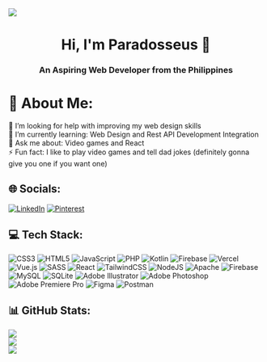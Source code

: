 <img src="[https://img.freepik.com/free-vector/young-man-using-laptop-standing-by-window-night_107791-25477.jpg?](https://img.freepik.com/free-vector/programmer-work-with-working-day-symbols-flat-illustration_1284-60322.jpg?w=996&t=st=1707604637~exp=1707605237~hmac=739556cee3ff292a8d7e2de5cbdef3d649484fe0ee2a2cf16dff52c7ee55021d)w=2000&t=st=1707414920~exp=1707415520~hmac=2b0acb77cfc194a23af5e8f2c4c6665108eb00f2936389f25ee5d369f3c540c5">

<h1 align="center">Hi, I'm Paradosseus 👋</h1>
<h3 align="center">An Aspiring Web Developer from the Philippines</h3>


# 💫 About Me:
🤝 I’m looking for help with improving my web design skills<br>
🌱 I’m currently learning: Web Design and Rest API Development Integration<br>
💬 Ask me about: Video games and React<br>
⚡ Fun fact: I like to play video games and tell dad jokes (definitely gonna give you one if you want one)



## 🌐 Socials:
[![LinkedIn](https://img.shields.io/badge/LinkedIn-%230077B5.svg?logo=linkedin&logoColor=white)](https://linkedin.com/in/fjcollado) [![Pinterest](https://img.shields.io/badge/Pinterest-%23E60023.svg?logo=Pinterest&logoColor=white)](https://pinterest.com/Paradosseus) 

## 💻 Tech Stack:
![CSS3](https://img.shields.io/badge/css3-%231572B6.svg?style=for-the-badge&logo=css3&logoColor=white) ![HTML5](https://img.shields.io/badge/html5-%23E34F26.svg?style=for-the-badge&logo=html5&logoColor=white) ![JavaScript](https://img.shields.io/badge/javascript-%23323330.svg?style=for-the-badge&logo=javascript&logoColor=%23F7DF1E) ![PHP](https://img.shields.io/badge/php-%23777BB4.svg?style=for-the-badge&logo=php&logoColor=white) ![Kotlin](https://img.shields.io/badge/kotlin-%237F52FF.svg?style=for-the-badge&logo=kotlin&logoColor=white) ![Firebase](https://img.shields.io/badge/firebase-%23039BE5.svg?style=for-the-badge&logo=firebase) ![Vercel](https://img.shields.io/badge/vercel-%23000000.svg?style=for-the-badge&logo=vercel&logoColor=white) ![Vue.js](https://img.shields.io/badge/vue.js-%2335495e.svg?style=for-the-badge&logo=vuedotjs&logoColor=%234FC08D) ![SASS](https://img.shields.io/badge/SASS-hotpink.svg?style=for-the-badge&logo=SASS&logoColor=white) ![React](https://img.shields.io/badge/react-%2320232a.svg?style=for-the-badge&logo=react&logoColor=%2361DAFB) ![TailwindCSS](https://img.shields.io/badge/tailwindcss-%2338B2AC.svg?style=for-the-badge&logo=tailwind-css&logoColor=white) ![NodeJS](https://img.shields.io/badge/node.js-6DA55F?style=for-the-badge&logo=node.js&logoColor=white) ![Apache](https://img.shields.io/badge/apache-%23D42029.svg?style=for-the-badge&logo=apache&logoColor=white) ![Firebase](https://img.shields.io/badge/Firebase-039BE5?style=for-the-badge&logo=Firebase&logoColor=white) ![MySQL](https://img.shields.io/badge/mysql-%2300000f.svg?style=for-the-badge&logo=mysql&logoColor=white) ![SQLite](https://img.shields.io/badge/sqlite-%2307405e.svg?style=for-the-badge&logo=sqlite&logoColor=white) ![Adobe Illustrator](https://img.shields.io/badge/adobe%20illustrator-%23FF9A00.svg?style=for-the-badge&logo=adobe%20illustrator&logoColor=white) ![Adobe Photoshop](https://img.shields.io/badge/adobe%20photoshop-%2331A8FF.svg?style=for-the-badge&logo=adobe%20photoshop&logoColor=white) ![Adobe Premiere Pro](https://img.shields.io/badge/Adobe%20Premiere%20Pro-9999FF.svg?style=for-the-badge&logo=Adobe%20Premiere%20Pro&logoColor=white) ![Figma](https://img.shields.io/badge/figma-%23F24E1E.svg?style=for-the-badge&logo=figma&logoColor=white) ![Postman](https://img.shields.io/badge/Postman-FF6C37?style=for-the-badge&logo=postman&logoColor=white)
## 📊 GitHub Stats:
![](https://github-readme-stats.vercel.app/api?username=paradosseus&theme=react&hide_border=false&include_all_commits=false&count_private=false)<br/>
![](https://github-readme-streak-stats.herokuapp.com/?user=paradosseus&theme=react&hide_border=false)<br/>
![](https://github-readme-stats.vercel.app/api/top-langs/?username=paradosseus&theme=react&hide_border=false&include_all_commits=false&count_private=false&layout=compact)

<!-- Proudly created with GPRM ( https://gprm.itsvg.in ) -->
